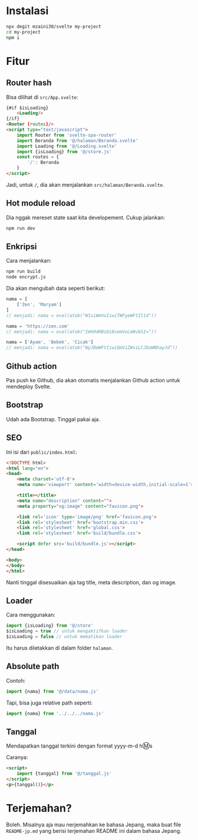 # Instalasi

```bash
npx degit mzaini30/svelte my-project
cd my-project
npm i
```

# Fitur

## Router hash

Bisa dilihat di `src/App.svelte`:

```html
{#if $isLoading}
	<Loading/>
{/if}
<Router {routes}/>
<script type="text/javascript">
	import Router from 'svelte-spa-router'
	import Beranda from '@/halaman/Beranda.svelte'
	import Loading from '@/Loading.svelte'
	import {isLoading} from '@/store.js'
	const routes = {
		'/': Beranda
	}
</script>
```

Jadi, untuk `/`, dia akan menjalankan `src/halaman/Beranda.svelte`.

## Hot module reload

Dia nggak mereset state saat kita developement. Cukup jalankan:

```bash
npm run dev
```

## Enkripsi

Cara menjalankan:

```bash
npm run build
node encrypt.js
```

Dia akan mengubah data seperti berikut:

```javascript
nama = [
	['Zen', 'Maryam']
]
// menjadi: nama = eval(atob("W1siWmVuIiwiTWFyeWFtIl1d"))

nama = 'https://zen.com'
// menjadi: nama = eval(atob("Imh0dHBzOi8vemVuLmNvbSI="))

nama = ['Ayam', 'Bebek', 'Cicak']
// menjadi: nama = eval(atob("WyJBeWFtIiwiQmViZWsiLCJDaWNhayJd"))
```

## Github action

Pas push ke Github, dia akan otomatis menjalankan Github action untuk mendeploy Svelte.

## Bootstrap

Udah ada Bootstrap. Tinggal pakai aja.

## SEO

Ini isi dari `public/index.html`:

```html
<!DOCTYPE html>
<html lang="en">
<head>
	<meta charset='utf-8'>
	<meta name='viewport' content='width=device-width,initial-scale=1'>

	<title></title>
	<meta name="description" content="">
	<meta property="og:image" content="favicon.png">

	<link rel='icon' type='image/png' href='favicon.png'>
	<link rel='stylesheet' href='bootstrap.min.css'>
	<link rel='stylesheet' href='global.css'>
	<link rel='stylesheet' href='build/bundle.css'>

	<script defer src='build/bundle.js'></script>
</head>

<body>
</body>
</html>
```

Nanti tinggal disesuaikan aja tag title, meta description, dan og image.

## Loader

Cara menggunakan:

```javascript
import {isLoading} from '@/store'
$isLoading = true // untuk mengaktifkan loader
$isLoading = false // untuk mematikan loader
```

Itu harus diletakkan di dalam folder `halaman`.

## Absolute path

Contoh:

```javascript
import {nama} from '@/data/nama.js'
```

Tapi, bisa juga relative path seperti:

```javascript
import {nama} from '../../../nama.js'
```

## Tanggal

Mendapatkan tanggal terkini dengan format yyyy-m-d h:m:s

Caranya:

```html
<script>
	import {tanggal} from '@/tanggal.js'
</script>
<p>{tanggal()}</p>
```

# Terjemahan?

Boleh. Misalnya aja mau nerjemahkan ke bahasa Jepang, maka buat file `README-jp.md` yang berisi terjemahan README ini dalam bahasa Jepang.